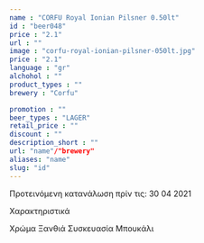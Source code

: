 ```yaml
---
name : "CORFU Royal Ionian Pilsner 0.50lt"
id : "beer048"
price : "2.1"
url : ""
image : "corfu-royal-ionian-pilsner-050lt.jpg"
price : "2.1"
language : "gr"
alchohol : ""
product_types : ""
brewery : "Corfu"

promotion : ""
beer_types : "LAGER"
retail_price : ""
discount : ""
description_short : ""
url: "name"/"brewery"
aliases: "name"
slug: "id"
---
```


Προτεινόμενη κατανάλωση πρίν τις: 30 04 2021

Χαρακτηριστικά

Χρώμα
Ξανθιά
Συσκευασία
Μπουκάλι